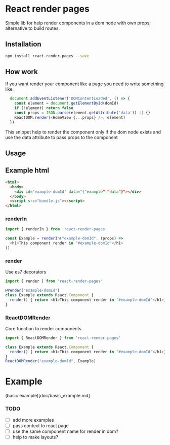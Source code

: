 # React render pages

Simple lib for help render components in a dom node with own props; alternative to build routes.

## Installation
```sh
npm install react-render-pages --save
```

## How work

If you want render your component like a page you need to write something like.

```js
  document.addEventListener('DOMContentLoaded', () => {
    const element = document.getElementById(domId)
    if (!element) return false
    const props = JSON.parse(element.getAttribute('data')) || {}
    ReactDOM.render(<HomeView {...props} />, element)
  })
```

This snippet help to render the component only if the dom node exists and use the data attribute to pass props to the component

## Usage
## Example html

```html
<html>
  <body>
    <div id="example-domId" data="{"example":"data"}"></div>
  </body>
  <script src="bundle.js"></script>
</html>
```

### renderIn

```javascript
import { renderIn } from 'react-render-pages'

const Example = renderIn("example-domId", (props) =>
  <h1>This component render in "#example-domId"</h1>
))
```

### render
Use es7 decorators
```javascript
import { render } from 'react-render-pages'

@render("example-domId")
class Example extends React.Component {
  render() { return <h1>This component render in "#example-domId"</h1>}
}
```

### ReactDOMRender
Core function to render components

```javascript
import { ReactDOMRender } from 'react-render-pages'

class Example extends React.Component {
  render() { return <h1>This component render in "#example-domId"</h1>}
}
ReactDOMRender("example-domId", Example)
```

# Example
(basic example)[doc/basic_example.md]

### TODO
- [ ] add more examples
- [ ] pass context to react page
- [ ] use the same component name for render in dom?
- [ ] help to make layouts?
